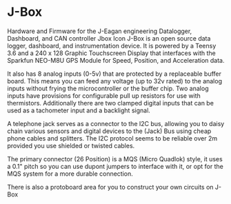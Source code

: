 # J-Box
Hardware and Firmware for the J-Eagan engineering Datalogger, Dashboard, and CAN controller
Jbox Icon
J-Box is an open source data logger, dashboard, and instrumentation device. It is powered by a Teensy 3.6 and a 240 x 128 Graphic Touchscreen Display that interfaces with the Sparkfun NEO-M8U GPS Module for Speed, Position, and Acceleration data.

It also has 8 analog inputs (0-5v) that are protected by a replaceable buffer board. This means you can feed any voltage (up to 32v rated) to the analog inputs without frying the microcontroller or the buffer chip. Two analog inputs have provisions for configurable pull up resistors for use with thermistors. Additionally there are two clamped digital inputs that can be used as a tachometer input and a backlight signal.

A telephone jack serves as a connector to the I2C bus, allowing you to daisy chain various sensors and digital devices to the (Jack) Bus using cheap phone cables and splitters. The I2C protocol seems to be reliable over 2m provided you use shielded or twisted cables.

The primary connector (26 Position) is a MQS (Micro Quadlok) style, it uses a 0.1" pitch so you can use dupont jumpers to interface with it, or opt for the MQS system for a more durable connection.

There is also a protoboard area for you to construct your own circuits on J-Box
